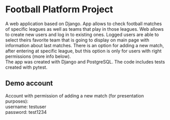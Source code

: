# Football Platform Project

A web application based on Django. App allows to check football matches of specific leagues as well as teams that play
in those leagues. Web allows to create new users and log in to existing ones. Logged users are able to select theirs
favorite team that is going to display on main page with information about last matches. There is an option for adding a
new match, after entering at specific league, but this option is only for users with right permissions (more info
below). <br/>
The app was created with Django and PostgreSQL. The code includes tests created with pytest.

## Demo account

Account with permission of adding a new match (for presentation purposes): <br/>
username: testuser<br/>
password: test1234
